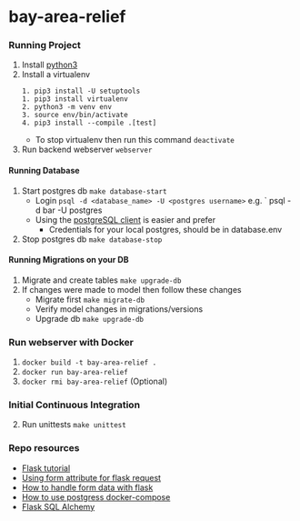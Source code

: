 # bay-area-relief 


### Running Project
1. Install [python3](https://www.python.org/downloads/)
2. Install a virtualenv
    ```
    1. pip3 install -U setuptools
    1. pip3 install virtualenv
    2. python3 -m venv env
    3. source env/bin/activate
    4. pip3 install --compile .[test]
    ```
    * To stop virtualenv then run this command `deactivate`
3. Run backend webserver `webserver`

#### Running Database
1. Start postgres db `make database-start`
    * Login `psql -d <database_name> -U <postgres username>` e.g. ` psql -d bar -U postgres
    * Using the [postgreSQL client](https://eggerapps.at/postico/) is easier and prefer
        * Credentials for your local postgres, should be in database.env
2. Stop postgres db `make database-stop`

#### Running Migrations on your DB 
1. Migrate and create tables `make upgrade-db`
2. If changes were made to model then follow these changes
    * Migrate first `make migrate-db`
    * Verify model changes in migrations/versions
    * Upgrade db `make upgrade-db`
    
### Run webserver with Docker
1. `docker build -t bay-area-relief .`
2. `docker run bay-area-relief`
3. `docker rmi bay-area-relief` (Optional)


### Initial Continuous Integration
2. Run unittests `make unittest`


### Repo resources 
* [Flask tutorial](https://flask.palletsprojects.com/en/1.1.x/tutorial/layout/)
* [Using form attribute for flask request](https://stackoverflow.com/questions/10434599/get-the-data-received-in-a-flask-request)
* [How to handle form data with flask ](https://stackoverflow.com/questions/45590988/converting-flask-form-data-to-json-only-gets-first-value)
* [How to use postgress docker-compose](https://medium.com/analytics-vidhya/getting-started-with-postgresql-using-docker-compose-34d6b808c47c)
* [Flask SQL Alchemy](https://flask-sqlalchemy.palletsprojects.com/en/2.x/models/)
